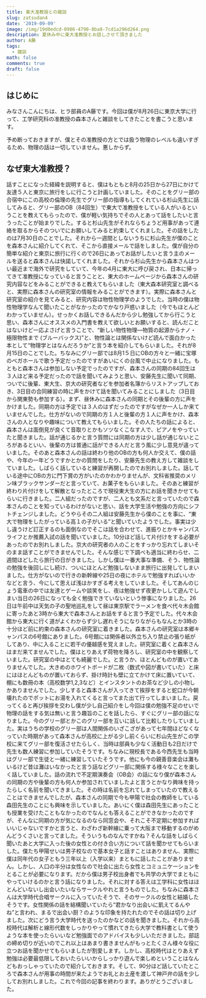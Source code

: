 ```yaml
---
title: 東大准教授との雑談
slug: zatsudan4
date: '2019-09-09'
image: /img/19d0edcd-0986-4790-8ba8-7cd1a296d264.png
description: 夏休み中に東大准教授とお話しさせて頂きました
author: A藤
tags:
  - 雑談
math: false
comments: true
draft: false
---
```

## はじめに

みなさんこんにちは、ヒラ部員のA藤です。今回は僕が8月26日に東京大学に行って、工学研究科の准教授の森本さんと雑談をしてきたことを書こうと思います。

予め断っておきますが、僕とその准教授の方とでは扱う物理のレベルも違いすぎるため、物理の話は一切していません。悪しからず。

## なぜ東大准教授？

話すことになった経緯を説明すると、僕はもともと8月の25日から27日にかけて友達５人と東京に旅行をしに行こうと計画していました。そのことをグリー部の合宿中にこの高校の倫理の先生でグリー部の指導もしてくれている杉山先生に話してみると、グリー部のOB（84回生）で東大で准教授をしている人がいるということを教えてもらったので、僕が軽い気持ちでその人とあって話をしたいと言うったことが始まりでした。すると杉山先生がそれならちょうど用事があって連絡を取るからそのついでにお願いしてみると約束してくれました。その話をしたのは7月30日のことでした。それから一週間としないうちに杉山先生が僕のことを森本さんに紹介してくれて、そこから直接メールで話をしました。僕が自分の簡単な紹介と東京に旅行に行くので26日にあってお話がしたいと言う主のメールを送ると森本さんは快諾してくれました。それから杉山先生から森本さんはつい最近まで海外で研究をしていて、今年の4月に東大に呼び戻され、日本に帰ってきて准教授になっていると言うことと、東大のホームページから森本さんの研究内容などをみることができると教えてもらいました（東大森本研究室と調べると、実際に森本さんの研究室の情報をみることができます）。実際に森本さんと研究室の紹介を見てみると、研究内容は物性物理学のようでした。当時の僕は物性物理学なんて聞いたことがなかったのでかなり戸惑いました（今でもほとんどわかっていません）。せっかくお話しできるんだから少し勉強してから行こうと思い、森本さんにオススメの入門書を教えて欲しいとお願いすると、読んだことはないけど一応よさげと言うことで、“新しい物性物理―物質の起源からナノ・極限物性まで (ブルーバックス)”と、物性論とは関係ないけど読んで面白かった本として“物理学とはなんだろうか”と言う本を紹介してもらいました。それが8月15日のことでした。ちなみにグリー部では8月1５日にOBの方々と一緒に宝塚のベガホールで歌う予定だったのですがあいにくの台風で中止になりました。もともと森本さんは参加しない予定でったのですが、森本さんの同期の84回生は３人ほど来る予定だったので話を聞いてみようと思い、安藤先生に聞いて同期、ついでに後輩、東大生、京大の研究者などを参加者名簿からリストアップしておき、3日目の合同練習の時に声をかけて話を聞いてみることにしました（3日目から関東勢も参加する）。まず、昼休みに森本さんの同期とその後輩の方に声をかけました。同期の方は予定では３人のはずだったのですがなぜか一人しか来ていませんでした。仕方がないので同期の方１人と後輩の方１人に声をかけ、森本さんの人となりや趣味について教えてもらいました。その人たちの話によると、森本さんは面倒見が良くて音取りとかもソツなくこなす人で、ピアノをやっていたと聞きました。話が通じるかと言う質問には同期の方は少し話が通じないところがあるといい、後輩の方は普通に話ができる人だと言う風に少し意見が違っていました。そのあと森本さんの話は終わり他のOBの方も何人か交えて、僕の話や、今年の一年どうですかとかの質問をしたり、安藤先生の教え方して雑談をしていました。しばらく話していると練習が再開したのでお別れしました。話している途中にOBの方に門下賞の方がいたのかわかりませんが、文科省推奨のメリン味ブラックサンダーだと言っていて、お菓子をもらいました。そのあと練習が終わり片付けをして解散となったところで現役東大生の方にお話を聞きかせてもらいに行きました。二人組だったのですが、二人とも文系だと言っていたので森本さんのことを知っているわけがないと思い、話を大学生活や勉強の方向にシフトチェンジしました。どうやらその二人組は安藤先生から僕のことを事に、“東大で物理をしたがっている高１の子がいる”と聞いていたようでした。事実は少し違うけど訂正するのも面倒なのでそこは話を合わせて、進振りとかキャンパスライフとか推薦入試の話を聞いていました。10分ほど話して片付けをする必要があったのでお別れしました。京大の研究者の人のことをすっかり忘れてしまいそのまま話すことができませんでした。そんな感じで下調べも適当に終わらせ、二週間ほどしたら旅行の日がきました。しかし僕は一番大事な準備、そう、物性論の勉強を後回しにし続け、ついにほとんど勉強しないまま旅行に出発してしまいました。仕方がないので行きの新幹線や25日の夜にホテルで勉強すればいいかなどと言う、今にして思えば浅はかすぎる考えをしていました。そしてあんのじょう電車の中では友達とゲームや談笑をし、夜は勉強せず夜更かしして遊んでしまい当日の26日になっても全く勉強できていないという惨事になりました。26日は午前中は天気の子の聖地巡礼をして昼は東京駅でラーメンを食べ代々木会館に寄ったあと3時から東大で森本さんとお話をすると言う予定でした。代々木会館から東大に行く道がよくわからず少し遅れそうになりながらもなんとか3時の十分ほど前に約束の森本さんの研究室に着きました。森本さんの研究室は本郷キャンパスの6号館にありました。6号館には関係者以外立ち入り禁止の張り紙がしてあり、中に入ることに若干の優越感を覚えました。研究室に着くと森本さんはまだ来てませんでした。僕はとりあえず荷物を降ろし、研究室の中を観察していました。研究室の中はとても綺麗でした。と言うか、ほとんどものが置いてありませんでした。大きめのホワイトボードが二枚（数式や図が書いていた）と床にはほとんどものが置いておらず、掛け時計も壁に立てかけて床に置いていて、棚にも数冊の本（高校数学1,2,3など）とインスタントのお茶など少しの小物しかありませんでした。少しすると森本さんが入ってきて挨拶をすると蛇口が今朝壊れたのでポットにお湯を入れてくると言ってまた出て行ってしまいました。戻ってくると再び挨拶を交わし僕が少し自己紹介をし今回は僕の勉強不足のせいで物理の話をする気は無いと言う趣旨のことを話したら、すぐにグリー部の話になりました。今のグリー部とかこのグリー部を互いに話して比較したりしていました。実はうちの学校のグリー部は人間関係のいざこざがあって七年間ほどなくなっていた時期があって森本さんが高校に上がる少し前くらいに杉山先生がこの学校に来てグリー部を復活させたらしく、当時は部員も少なく活動日も2日だけで先生も数人練習に参加していたそうです。ちなみに現校長である今西先生も当時はグリー部で生徒と一緒に練習していたそうです。他にも今の親善音楽会は灘もいるけど昔は灘はいなかったと言う話などグリー部に関係する様々なことを楽しく話していました。話の流れで不定期演奏会（OB会）の話になり僕が森本さんの同期の方や後輩の方も何人か参加されていましたよと言うとかなり興味を持ったらしく名前を聞いてきました。その時は名前を忘れてしまっていたので教えることはできませんでしたが、森本さんの同期で今も甲陽で社会の教師をしている森田先生のことにも興味を示していました。あいにく僕は森田先生にあったことも授業を受けたこともなかったのでなんとも答えることができなかったのですが、そんなに同期の方が気になるのなら同窓会や、それこそ不定期に参加すればいいじゃないですかと言うと、わざわざ新幹線に乗って大阪まで移動するのがめんどうくさいと言ってました。そういうものなんですかね？そんな話をしばらく聞いたあと大学に入った後の女性との付き合い方について話を聞かせてもらいました。僕たち甲陽せいは男子校なので基本女子と話すことはありません、実際に僕は同年代の女子ともう三年以上（入学以来）まともに話したことがありません。しかし、人口の半分は女性なので社会に出たら女性とコミュニケーションをとることが必要になります。だから僕は男子校出身者でも共学の大学でまともにやっていけるのかと言う話になりました。それに対する答えは工学科に女性はほとんどいないし出会いたいならサークルやれと言うものでした。ちなみに森本さんは大学時代合唱サークルに入っていたそうで、そのサークルの女性と結婚したそうです。女性関係の話を結構聞いていたら“君かなり出会いに飢えてるんやね”と言われ、まるで出会い厨？のような印象を持たれたのでその話は切り上げました。次にどう言う大学時代を送ったのかなどの話を聞きました。それから高校時代は解析と線形代数をしっかりやって慣れてきたら大学で教科書として使うような本を使ったらいいなど勉強面でのアドバイスも少しいただきました。部誌の締め切りが近いのでこれ以上はあまり書きませんがもっとたくさん様々な役に立つお話を聞かせてもらいましたが割愛します。しかし、高校時代はとりあえず勉強は必要最低限しておいたらいいからしっかり遊んで楽しめということはなんどもおっしゃっていたので紹介しておきます。そして、90分ほど話していたところで森本さんが用事の時間が来たようでお礼とお土産を渡して神戸弁の話を少ししてお別れしました。これで今回の記事を終わります。ありがとうございました。
